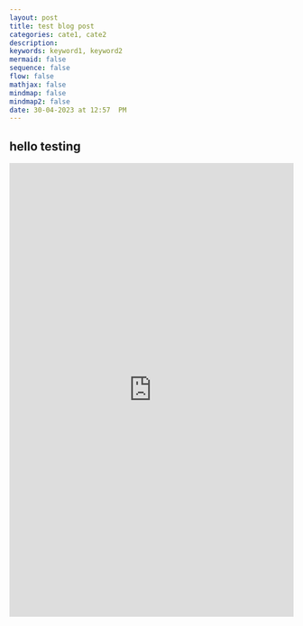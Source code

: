 ```yaml
---
layout: post
title: test blog post
categories: cate1, cate2
description: 
keywords: keyword1, keyword2
mermaid: false
sequence: false
flow: false
mathjax: false
mindmap: false
mindmap2: false
date: 30-04-2023 at 12:57  PM
---
```


## hello testing


<iframe src="https://www.linkedin.com/embed/feed/update/urn:li:share:7057666010371293184" height="806" width="504" frameborder="0" allowfullscreen="" title="Embedded post"></iframe>
